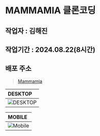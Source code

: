 # MAMMAMIA 클론코딩

## 작업자 : 김해진

## 작업기간 : 2024.08.22(8시간)

## 배포 주소
> [Mammamia](https://myjin0806.github.io/Clone_Mammamia/)

| DESKTOP                                                                                                     |
| :---------------------------------------------------------------------------------------------------------------------- |
| ![DESKTOP](https://github.com/user-attachments/assets/ab47ded0-13c0-4f7f-a3d0-f50cd5949787) |

| MOBILE                                                                                                 |
| :---------------------------------------------------------------------------------------------------------------------- |
| ![Mobile](https://github.com/user-attachments/assets/e67fe07c-9b77-4e58-a0c4-5cacc1c2fc12)|
